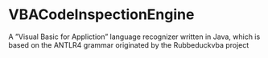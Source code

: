 # VBACodeInspectionEngine
A ”Visual Basic for Appliction” language recognizer written in Java, which is based on the ANTLR4 grammar originated by the Rubbeduckvba project
